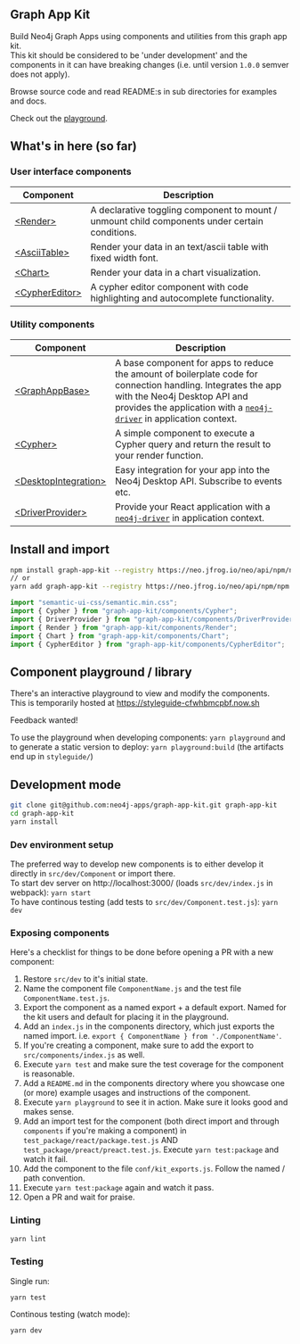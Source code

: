 ## Graph App Kit

Build Neo4j Graph Apps using components and utilities from this graph app kit.\
This kit should be considered to be 'under development' and the components in it
can have breaking changes (i.e. until version `1.0.0` semver does not apply).

Browse source code and read README:s in sub directories for examples and docs.

Check out the [playground](https://styleguide-cfwhbmcpbf.now.sh).

## What's in here (so far)

### User interface components

| Component                                                                                                | Description                                                                                    |
| -------------------------------------------------------------------------------------------------------- | ---------------------------------------------------------------------------------------------- |
| [&lt;Render>](https://github.com/neo4j-apps/graph-app-kit/tree/master/src/components/Render)             | A declarative toggling component to mount / unmount child components under certain conditions. |
| [&lt;AsciiTable>](https://github.com/neo4j-apps/graph-app-kit/tree/master/src/components/AsciiTable)     | Render your data in an text/ascii table with fixed width font.                                 |
| [&lt;Chart>](https://github.com/neo4j-apps/graph-app-kit/tree/master/src/components/Chart)               | Render your data in a chart visualization.                                                     |
| [&lt;CypherEditor>](https://github.com/neo4j-apps/graph-app-kit/tree/master/src/components/CypherEditor) | A cypher editor component with code highlighting and autocomplete functionality.               |

### Utility components

| Component                                                                                                            | Description                                                                                                                                                                                                                                                              |
| -------------------------------------------------------------------------------------------------------------------- | ------------------------------------------------------------------------------------------------------------------------------------------------------------------------------------------------------------------------------------------------------------------------ |
| [&lt;GraphAppBase>](https://github.com/neo4j-apps/graph-app-kit/tree/master/src/components/GraphAppBase)             | A base component for apps to reduce the amount of boilerplate code for connection handling. Integrates the app with the Neo4j Desktop API and provides the application with a [`neo4j-driver`](https://github.com/neo4j/neo4j-javascript-driver) in application context. |
| [&lt;Cypher>](https://github.com/neo4j-apps/graph-app-kit/tree/master/src/components/Cypher)                         | A simple component to execute a Cypher query and return the result to your render function.                                                                                                                                                                              |
| [&lt;DesktopIntegration>](https://github.com/neo4j-apps/graph-app-kit/tree/master/src/components/DesktopIntegration) | Easy integration for your app into the Neo4j Desktop API. Subscribe to events etc.                                                                                                                                                                                       |
| [&lt;DriverProvider>](https://github.com/neo4j-apps/graph-app-kit/tree/master/src/components/DriverProvider)         | Provide your React application with a [`neo4j-driver`](https://github.com/neo4j/neo4j-javascript-driver) in application context.                                                                                                                                         |

## Install and import

```bash
npm install graph-app-kit --registry https://neo.jfrog.io/neo/api/npm/npm
// or
yarn add graph-app-kit --registry https://neo.jfrog.io/neo/api/npm/npm
```

```javascript
import "semantic-ui-css/semantic.min.css";
import { Cypher } from "graph-app-kit/components/Cypher";
import { DriverProvider } from "graph-app-kit/components/DriverProvider";
import { Render } from "graph-app-kit/components/Render";
import { Chart } from "graph-app-kit/components/Chart";
import { CypherEditor } from "graph-app-kit/components/CypherEditor";
```

## Component playground / library

There's an interactive playground to view and modify the components.\
This is temporarily hosted at https://styleguide-cfwhbmcpbf.now.sh

Feedback wanted!

To use the playground when developing components: `yarn playground` and to
generate a static version to deploy: `yarn playground:build` (the artifacts end
up in `styleguide/`)

## Development mode

```bash
git clone git@github.com:neo4j-apps/graph-app-kit.git graph-app-kit
cd graph-app-kit
yarn install
```

### Dev environment setup

The preferred way to develop new components is to either develop it directly in
`src/dev/Component` or import there.\
To start dev server on http://localhost:3000/ (loads `src/dev/index.js` in webpack):
`yarn start`\
To have continous testing (add tests to `src/dev/Component.test.js`): `yarn dev`

### Exposing components

Here's a checklist for things to be done before opening a PR with a new
component:

1. Restore `src/dev` to it's initial state.
1. Name the component file `ComponentName.js` and the test file
   `ComponentName.test.js`.
1. Export the component as a named export + a default export. Named for the kit
   users and default for placing it in the playground.
1. Add an `index.js` in the components directory, which just exports the named
   import. i.e. `export { ComponentName } from './ComponentName'`.
1. If you're creating a component, make sure to add the export to
   `src/components/index.js` as well.
1. Execute `yarn test` and make sure the test coverage for the component is
   reasonable.
1. Add a `README.md` in the components directory where you showcase one (or
   more) example usages and instructions of the component.
1. Execute `yarn playground` to see it in action. Make sure it looks good and
   makes sense.
1. Add an import test for the component (both direct import and through
   `components` if you're making a component) in
   `test_package/react/package.test.js` AND
   `test_package/preact/preact.test.js`. Execute `yarn test:package` and watch
   it fail.
1. Add the component to the file `conf/kit_exports.js`. Follow the named / path
   convention.
1. Execute `yarn test:package` again and watch it pass.
1. Open a PR and wait for praise.

### Linting

```bash
yarn lint
```

### Testing

Single run:

```
yarn test
```

Continous testing (watch mode):

```bash
yarn dev
```
